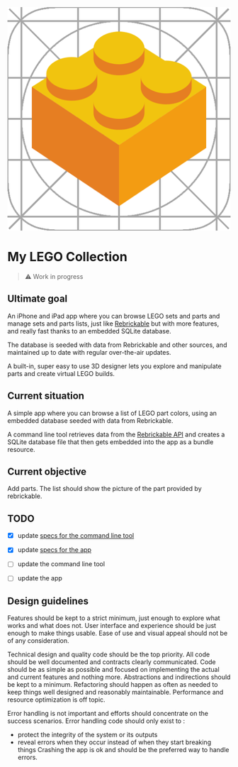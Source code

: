 
<p align="center">
  <img src="appicon.png">
</p>


#  My LEGO Collection

> ⚠️ Work in progress


## Ultimate goal

An iPhone and iPad app where you can browse LEGO sets and parts and manage sets and parts lists, just like [Rebrickable](https://rebrickable.com/) but with more features, and really fast thanks to an embedded SQLite database.

The database is seeded with data from Rebrickable and other sources, and maintained up to date with regular over-the-air updates.

A built-in, super easy to use 3D designer lets you explore and manipulate parts and create virtual LEGO builds.


## Current situation

A simple app where you can browse a list of LEGO part colors, using an embedded database seeded with data from Rebrickable.

A command line tool retrieves data from the [Rebrickable API](https://rebrickable.com/api/v3/docs/) and creates a SQLite database file that then gets embedded into the app as a bundle resource.


## Current objective

Add parts. The list should show the picture of the part provided by rebrickable.


## TODO

- [x] update [specs for the command line tool](specs/cli.md)
- [x] update [specs for the app](specs/app.md)
- [ ] update the command line tool
- [ ] update the app


## Design guidelines

Features should be kept to a strict minimum, just enough to explore what works and what does not.
User interface and experience should be just enough to make things usable.
Ease of use and visual appeal should not be of any consideration.

Technical design and quality code should be the top priority.
All code should be well documented and contracts clearly communicated.
Code should be as simple as possible and focused on implementing the actual and current features and nothing more.
Abstractions and indirections should be kept to a minimum.
Refactoring should happen as often as needed to keep things well designed and reasonably maintainable.
Performance and resource optimization is off topic.

Error handling is not important and efforts should concentrate on the success scenarios.
Error handling code should only exist to :
- protect the integrity of the system or its outputs
- reveal errors when they occur instead of when they start breaking things
Crashing the app is ok and should be the preferred way to handle errors.
